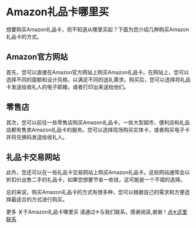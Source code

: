 # Amazon礼品卡哪里买

想要购买Amazon礼品卡，但不知道从哪里买起？下面为您介绍几种购买Amazon礼品卡的方式。

## Amazon官方网站

首先，您可以直接在Amazon官方网站上购买Amazon礼品卡。在网站上，您可以选择不同的面额和设计风格，以满足不同的送礼需求。购买后，您可以选择将礼品卡发送给收礼人的电子邮箱，或者打印出来送给他们。

## 零售店

其次，您可以前往一些零售店购买Amazon礼品卡。一些大型超市、便利店和礼品店都有售卖Amazon礼品卡的服务。您可以选择现场购买实体卡，或者购买电子卡并将兑换码发送给收礼人。

## 礼品卡交易网站

此外，您还可以在一些礼品卡交易网站上购买Amazon礼品卡。这些网站通常会以折扣价出售二手的礼品卡，如果您想要节省一些钱，这可能是一个不错的选择。

总的来说，购买Amazon礼品卡的方式有很多种，您可以根据自己的需求和方便选择最适合的方式进行购买。

更多 关于Amazon礼品卡哪里买 请通过✈与我们联系，感谢阅读,谢谢！[点✈这里联系](https://t.me/gngwzh)